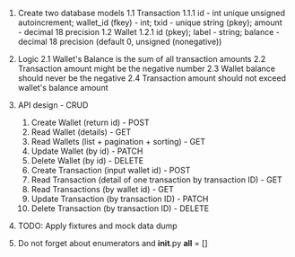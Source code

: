 1. Create two database models
   1.1 Transaction
      1.1.1 id - int unique unsigned autoincrement; wallet_id (fkey) - int; txid - unique string (pkey); amount - decimal 18 precision
   1.2 Wallet 
      1.2.1 id (pkey); label - string; balance - decimal 18 precision (default 0, unsigned (nonegative))


2. Logic
    2.1 Wallet's Balance is the sum of all transaction amounts
    2.2 Transaction amount might be the negative number
    2.3 Wallet balance should never be the negative
    2.4 Transaction amount should not exceed wallet's balance amount

3. API design - CRUD
   1. Create Wallet (return id) - POST
   2. Read Wallet (details) - GET
   3. Read Wallets (list + pagination + sorting) - GET
   4. Update Wallet (by id) - PATCH
   5. Delete Wallet (by id) - DELETE
   6. Create Transaction (input wallet id) - POST
   7. Read Transaction (detail of one transaction by transaction ID) - GET
   8. Read Transactions (by wallet id) - GET
   9. Update Transaction (by transaction ID) - PATCH
   10. Delete Transaction (by transaction ID) - DELETE

4. TODO: Apply fixtures and mock data dump
5. Do not forget about enumerators and __init__.py __all__ = []